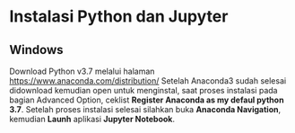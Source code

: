 # Instalasi Python dan Jupyter

## Windows
Download Python v3.7 melalui halaman https://www.anaconda.com/distribution/
Setelah Anaconda3 sudah selesai didownload kemudian open untuk menginstal, saat proses instalasi pada bagian Advanced Option, ceklist **Register Anaconda as my defaul python 3.7**. Setelah proses instalasi selesai silahkan buka **Anaconda Navigation**, kemudian **Launh** aplikasi **Jupyter Notebook**.


